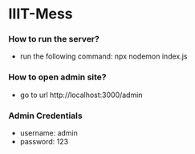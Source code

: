 # IIIT-Mess 


### How to run the server?

- run the following command: npx nodemon index.js


### How to open admin site?

- go to url http://localhost:3000/admin


### Admin Credentials 

- username: admin
- password: 123
